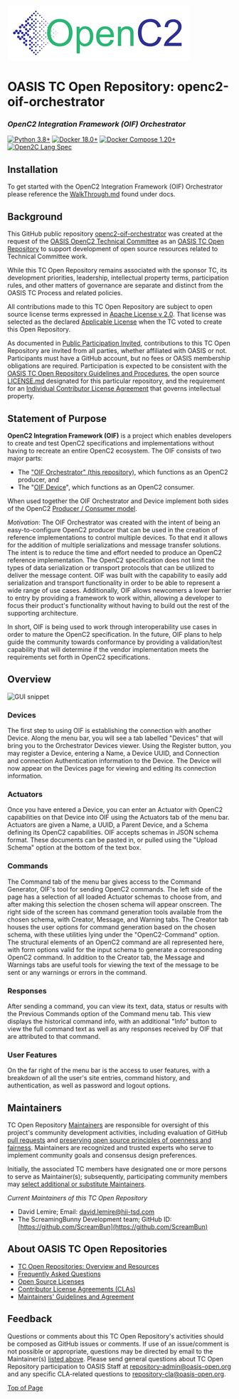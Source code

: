 <a href="https://openc2.org/" target="_blank">![OpenC2](https://github.com/ScreamBun/SB_Utils/blob/master/assets/images/openc2.png?raw=true)</a>
# <a name="oasis-tc-open-repository:-openc2-oif-orchestrator"></a> OASIS TC Open Repository: openc2-oif-orchestrator
### <a name="openc2-integration-framework-(oif)-orchestrator"></a> <i>OpenC2 Integration Framework (OIF) Orchestrator</i>

[![Python 3.8+](https://img.shields.io/badge/Python-3.8%2B-yellow)](https://www.python.org/downloads/release/python-3100/)
[![Docker 18.0+](https://img.shields.io/badge/Docker-18.0%2B-blue)](https://docs.docker.com/get-docker/)
[![Docker Compose 1.20+](https://img.shields.io/badge/Docker%20Compose-1.20%2B-blue)](https://docs.docker.com/compose/install/)
[![Open2C Lang Spec](https://img.shields.io/badge/Open2C%20Lang%20Spec-1.0-brightgreen)](https://openc2.org/specifications)

## <a name="installation"></a> Installation

To get started with the OpenC2 Integration Framework (OIF) Orchestrator please reference the [WalkThrough.md](docs/WalkThrough.md) found under docs.

## <a name="background"></a> Background

This GitHub public repository [openc2-oif-orchestrator](https://github.com/oasis-open/openc2-oif-orchestrator) was created at the request of the [OASIS OpenC2 Technical Committee](https://www.oasis-open.org/committees/openc2/) as an [OASIS TC Open Repository](https://www.oasis-open.org/resources/open-repositories/) to support development of open source resources related to Technical Committee work.

While this TC Open Repository remains associated with the sponsor TC, its development priorities, leadership, intellectual property terms, participation rules, and other matters of governance are separate and distinct from the OASIS TC Process and related policies.

All contributions made to this TC Open Repository are subject to open source license terms expressed in [Apache License v 2.0](https://www.oasis-open.org/sites/www.oasis-open.org/files/Apache-LICENSE-2.0.txt). That license was selected as the declared [Applicable License](https://www.oasis-open.org/resources/open-repositories/licenses) when the TC voted to create this Open Repository.

As documented in [Public Participation Invited](https://github.com/oasis-open/openc2-oif-orchestrator/blob/master/CONTRIBUTING.md#public-participation-invited), contributions to this TC Open Repository are invited from all parties, whether affiliated with OASIS or not. Participants must have a GitHub account, but no fees or OASIS membership obligations are required.  Participation is expected to be consistent with the [OASIS TC Open Repository Guidelines and Procedures](https://www.oasis-open.org/policies-guidelines/open-repositories), the open source [LICENSE.md](LICENSE.md) designated for this particular repository, and the requirement for an [Individual Contributor License Agreement](href="https://www.oasis-open.org/resources/open-repositories/cla/individual-cla) that governs intellectual property.

## <a name="statement-of-purpose"></a> Statement of Purpose

**OpenC2 Integration Framework (OIF)** is a project which enables
developers to create and test OpenC2 specifications and
implementations without having to recreate an entire OpenC2
ecosystem.  The OIF consists of two major parts:
* The ["OIF Orchestrator" (this repository)](https://github.com/oasis-open/openc2-oif-orchestrator),
which functions as an OpenC2 producer, and 
* The "[OIF Device](https://github.com/oasis-open/openc2-oif-device)", which functions as an OpenC2 consumer. 

When used together the OIF Orchestrator and Device implement
both sides of the OpenC2 [Producer / Consumer model](https://docs.oasis-open.org/openc2/oc2ls/v1.0/cs02/oc2ls-v1.0-cs02.html#16-overview).


_Motivation_:  The OIF Orchestrator was created with the intent of being an
easy-to-configure OpenC2 producer that can be used in the
creation of reference implementations to control multiple
devices. To that end it allows for the addition of multiple
serializations and message transfer solutions. The intent is
to reduce the time and effort needed to produce an OpenC2
reference implementation. The OpenC2 specification does not
limit the types of data serialization or transport protocols
that can be utilized to deliver the message content. OIF was
built with the capability to easily add serialization and
transport functionality in order to be able to represent a
wide range of use cases. Additionally, OIF allows newcomers
a lower barrier to entry by providing a framework to work
within, allowing a developer to focus their product's
functionality without having to build out the rest of the
supporting architecture.

In short, OIF is being used to work through
interoperability use cases in order to mature the OpenC2
specification. In the future, OIF plans to help guide the
community towards conformance by providing a validation/test
capability that will determine if the vendor implementation
meets the requirements set forth in OpenC2 specifications.

## <a name="overview"></a> Overview
![GUI snippet](docs/images/overview.png)

### <a name="devices"></a> Devices

The first step to using OIF is establishing the connection with another Device. Along the menu bar, you will see a 
tab labelled "Devices" that will bring you to the Orchestrator Devices viewer. Using the Register button, you may 
register a Device, entering a Name, a Device UUID, and Connection and connection Authentication information 
to the Device. The Device will now appear on the Devices page for viewing and editing its connection information.  

### <a name="actuators"></a> Actuators

Once you have entered a Device, you can enter an Actuator with OpenC2 capabilities on that 
Device into OIF using the Actuators tab of the menu bar. Actuators are given a Name, a UUID, 
a Parent Device, and a Schema defining its OpenC2 capabilities. OIF accepts schemas in JSON schema 
format. These documents can be pasted in, or pulled using the "Upload Schema" option at the bottom 
of the text box.

### <a name="commands"></a> Commands

The Command tab of the menu bar gives access to the Command Generator, OIF's tool for sending OpenC2 commands. 
The left side of the page has a selection of all loaded Actuator schemas to choose from, and after making this 
selection the chosen schema will appear onscreen. The right side of the screen has command generation tools 
available from the chosen schema, with Creator, Message, and Warning tabs. The Creator tab houses the user options 
for command generation based on the chosen schema, with these utilities lying under the "OpenC2-Command" option. The 
structural elements of an OpenC2 command are all represented here, with form options valid for the input schema to 
generate a corresponding OpenC2 command. In addition to the Creator tab, the Message and Warnings tabs are useful 
tools for viewing the text of the message to be sent or any warnings or errors in the command.  

### <a name="responses"></a> Responses

After sending a command, you can view its text, data, status or results with the Previous Commands option of the 
Command menu tab. This view displays the historical command info, with an additional "Info" button to view the full 
command text as well as any responses received by OIF that are attributed to that command. 

### <a name="user-features"></a> User Features
  
On the far right of the menu bar is the access to user features, with a breakdown of all the user's site entries, 
command history, and authentication, as well as password and logout options.

## <a name="maintainers"></a> Maintainers

TC Open Repository [Maintainers](https://www.oasis-open.org/resources/open-repositories/maintainers-guide) are 
responsible for oversight of this project's community development activities, including evaluation of 
GitHub [pull requests](https://github.com/oasis-open/openc2-oif-orchestrator/blob/master/CONTRIBUTING.md#fork-and-pull-collaboration-model) 
and [preserving open source principles of openness and fairness](https://www.oasis-open.org/policies-guidelines/open-repositories#repositoryManagement). 
Maintainers are recognized and trusted experts who serve to implement community goals and consensus design preferences.

Initially, the associated TC members have designated one or more persons to serve as Maintainer(s); subsequently, 
participating community members may 
[select additional or substitute Maintainers](https://www.oasis-open.org/resources/open-repositories/maintainers-guide#additionalMaintainers).

*Current Maintainers of this TC Open Repository*

- David Lemire; Email: david.lemire@hii-tsd.com 
- The ScreamingBunny Development team; GitHub ID: [https://github.com/ScreamBun](https://github.com/ScreamBun)

## <a name="about-oasis-tc-open-repositories"></a> About OASIS TC Open Repositories

- [TC Open Repositories: Overview and Resources](https://www.oasis-open.org/resources/open-repositories)
- [Frequently Asked Questions](https://www.oasis-open.org/resources/open-repositories/faq)
- [Open Source Licenses](https://www.oasis-open.org/resources/open-repositories/licenses)
- [Contributor License Agreements (CLAs)](https://www.oasis-open.org/resources/open-repositories/cla)
- [Maintainers' Guidelines and Agreement](https://www.oasis-open.org/resources/open-repositories/maintainers-guide)

## <a name="feedback"></a> Feedback

Questions or comments about this TC Open Repository's activities should be composed as GitHub issues or comments. 
If use of an issue/comment is not possible or appropriate, questions may be directed by email to the 
Maintainer(s) <a href="#currentMaintainers">listed above</a>. Please send general questions about TC Open 
Repository participation to OASIS Staff at repository-admin@oasis-open.org and any specific CLA-related questions 
to repository-cla@oasis-open.org.

[Top of Page](#openc2-integration-framework-(oif)-orchestrator)

